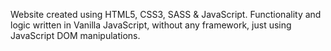 Website created using HTML5, CSS3, SASS & JavaScript. Functionality and logic written in Vanilla JavaScript, without any framework, just using JavaScript DOM manipulations.

